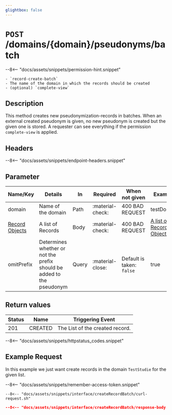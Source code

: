 ```yaml
---
glightbox: false
---
```


# `POST` /domains/{domain}/pseudonyms/batch

--8<-- "docs/assets/snippets/permission-hint.snippet"

    - `record-create-batch`
    - The name of the domain in which the records should be created
    - (optional) `complete-view`

## Description

This method creates new pseudonymization-records in batches. When an external created pseudonym is given, no new
pseudonym is created but the given one is stored. A requester can see everything if the permission `complete-view` is applied.

## Headers

--8<-- "docs/assets/snippets/endpoint-headers.snippet"

## Parameter

| Name/Key                                                  | Details                                                               | In    | Required         | When not given            | Example                                                                      |
|-----------------------------------------------------------|-----------------------------------------------------------------------|-------|------------------|---------------------------|------------------------------------------------------------------------------|
| domain                                                    | Name of the domain                                                    | Path  | :material-check: | 400 BAD REQUEST           | testDomain                                                                   |
| [Record Objects](/interfaces/objects/record-object/) | A list of Records                                                     | Body  | :material-check: | 400 BAD REQUEST           | [A list of Record Objects](/interfaces/objects/record-object/#examples) |
| omitPrefix                                                | Determines whether or not the prefix should be added to the pseudonym | Query | :material-close: | Default is taken: `false` | true                                                                         |

## Return values

| Status | Name    | Triggering Event                |
|--------|---------|---------------------------------|
| 201    | CREATED | The List of the created record. |
--8<-- "docs/assets/snippets/httpstatus_codes.snippet"


## Example Request

In this example we just want create records in the domain `TestStudie` for the given list.

--8<-- "docs/assets/snippets/remember-access-token.snippet"

```shell title="Example Request with curl"
--8<-- "docs/assets/snippets/interface/createRecordBatch/curl-request.sh"
```

```json title="Successful (201 Created) Reponse Content"
--8<-- "docs/assets/snippets/interface/createRecordBatch/response-body.json"
```